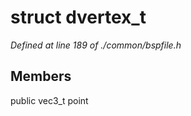 # struct dvertex_t

*Defined at line 189 of ./common/bspfile.h*

## Members

public vec3_t point



